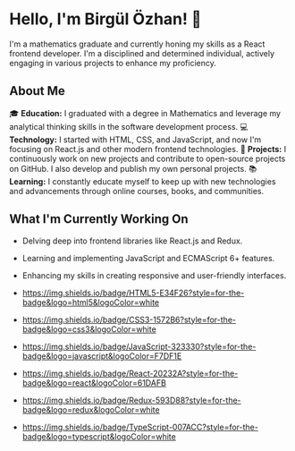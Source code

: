 # Hello, I'm Birgül Özhan! 👋

I'm a mathematics graduate and currently honing my skills as a React frontend developer. I'm a disciplined and determined individual, actively engaging in various projects to enhance my proficiency.

## About Me

🎓 **Education:** I graduated with a degree in Mathematics and leverage my analytical thinking skills in the software development process.
💻 **Technology:** I started with HTML, CSS, and JavaScript, and now I'm focusing on React.js and other modern frontend technologies.
🚀 **Projects:** I continuously work on new projects and contribute to open-source projects on GitHub. I also develop and publish my own personal projects.
📚 **Learning:** I constantly educate myself to keep up with new technologies and advancements through online courses, books, and communities.

## What I'm Currently Working On

- Delving deep into frontend libraries like React.js and Redux.
- Learning and implementing JavaScript and ECMAScript 6+ features.
- Enhancing my skills in creating responsive and user-friendly interfaces.


- https://img.shields.io/badge/HTML5-E34F26?style=for-the-badge&logo=html5&logoColor=white
- https://img.shields.io/badge/CSS3-1572B6?style=for-the-badge&logo=css3&logoColor=white
- https://img.shields.io/badge/JavaScript-323330?style=for-the-badge&logo=javascript&logoColor=F7DF1E
- https://img.shields.io/badge/React-20232A?style=for-the-badge&logo=react&logoColor=61DAFB
- https://img.shields.io/badge/Redux-593D88?style=for-the-badge&logo=redux&logoColor=white
- https://img.shields.io/badge/TypeScript-007ACC?style=for-the-badge&logo=typescript&logoColor=white
